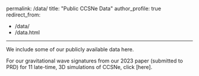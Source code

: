 permalink: /data/
title: "Public CCSNe Data"
author_profile: true
redirect_from: 
  - /data/
  - /data.html
---

We include some of our publicly available data here.
  
For our gravitational wave signatures from our 2023 paper (submitted to PRD) for 11 late-time, 3D simulations of CCSNe,
click [here].

